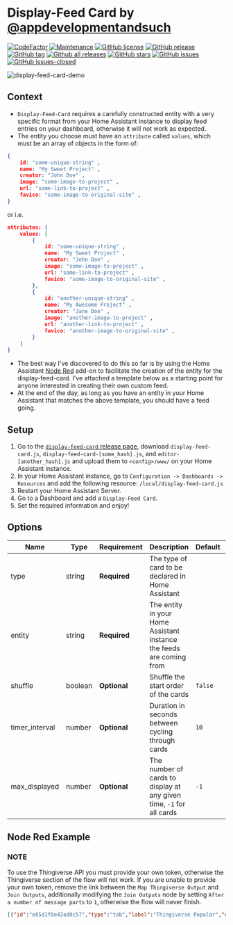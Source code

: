 # Display-Feed Card by [@appdevelopmentandsuch](https://www.github.com/appdevelopmentandsuch)

[![CodeFactor](https://www.codefactor.io/repository/github/appdevelopmentandsuch/display-feed-card/badge)](https://www.codefactor.io/repository/github/appdevelopmentandsuch/display-feed-card)
[![Maintenance](https://img.shields.io/badge/Maintained%3F-yes-green.svg)](https://github.com/appdevelopmentandsuch/display-feed-card/graphs/commit-activity)
[![GitHub license](https://img.shields.io/github/license/appdevelopmentandsuch/display-feed-card.svg)](https://github.com/appdevelopmentandsuch/display-feed-card/blob/main/LICENSE)
[![GitHub release](https://img.shields.io/github/release/appdevelopmentandsuch/display-feed-card.svg)](https://github.com/appdevelopmentandsuch/display-feed-card/releases/)
[![GitHub tag](https://img.shields.io/github/tag/appdevelopmentandsuch/display-feed-card.svg)](https://github.com/appdevelopmentandsuch/display-feed-card/tags/)
[![Github all releases](https://img.shields.io/github/downloads/appdevelopmentandsuch/display-feed-card/total.svg)](https://github.com/appdevelopmentandsuch/display-feed-card/releases/)
[![GitHub stars](https://img.shields.io/github/stars/appdevelopmentandsuch/display-feed-card.svg?style=social&label=Star&maxAge=2592000)](https://github.com/appdevelopmentandsuch/display-feed-card/stargazers/)
[![GitHub issues](https://img.shields.io/github/issues/appdevelopmentandsuch/display-feed-card.svg)](https://github.com/appdevelopmentandsuch/display-feed-card/issues/)
[![GitHub issues-closed](https://img.shields.io/github/issues-closed/appdevelopmentandsuch/display-feed-card.svg)](https://github.com/appdevelopmentandsuch/display-feed-card/issues?q=is%3Aissue+is%3Aclosed)

![display-feed-card-demo](https://user-images.githubusercontent.com/73759882/167272332-9cd20de2-3253-4afa-a480-e9bc2147f5c8.gif)

## Context

- `Display-Feed-Card` requires a carefully constructed entity with a very specific format from your Home Assistant instance to display feed entries on your dashboard, otherwise it will not work as expected.
- The entity you choose must have an `attribute` called `values`, which must be an array of objects in the form of:

```JSON
{
    id: "some-unique-string" ,
    name: "My Sweet Project" ,
    creator: "John Doe" ,
    image: "some-image-to-project" ,
    url: "some-link-to-project" ,
    favico: "some-image-to-original-site" ,
}
```

or i.e.

```JSON
attributes: {
    values: [
        {
            id: "some-unique-string" ,
            name: "My Sweet Project" ,
            creator: "John Doe" ,
            image: "some-image-to-project" ,
            url: "some-link-to-project" ,
            favico: "some-image-to-original-site" ,
        },
        {
            id: "another-unique-string" ,
            name: "My Awesome Project" ,
            creator: "Jane Doe" ,
            image: "another-image-to-project" ,
            url: "another-link-to-project" ,
            favico: "another-image-to-original-site" ,
        }
    ]
}
```

- The best way I've discovered to do this so far is by using the Home Assistant [Node Red](https://github.com/hassio-addons/addon-node-red) add-on to facilitate the creation of the entity for the display-feed-card. I've attached a template below as a starting point for anyone interested in creating their own custom feed.
- At the end of the day, as long as you have an entity in your Home Assistant that matches the above template, you should have a feed going.

## Setup

1. Go to the [`display-feed-card` release page](https://github.com/appdevelopmentandsuch/display-feed-card/releases), download `display-feed-card.js`, `display-feed-card-[some_hash].js`, and `editor-[another_hash].js` and upload them to `<config>/www/` on your Home Assistant instance.
2. In your Home Assistant instance, go to `Configuration -> Dashboards -> Resources` and add the following resource: `/local/display-feed-card.js`
3. Restart your Home Assistant Server.
4. Go to a Dashboard and add a `Display-Feed Card`.
5. Set the required information and enjoy!

## Options

| Name           | Type    | Requirement  | Description                                                          | Default | Example                    |
| -------------- | ------- | ------------ | -------------------------------------------------------------------- | ------- | -------------------------- |
| type           | string  | **Required** | The type of card to be declared in Home Assistant                    |         | `custom:display-feed-card` |
| entity         | string  | **Required** | The entity in your Home Assistant instance the feeds are coming from |         | `sensor.display_feed`      |
| shuffle        | boolean | **Optional** | Shuffle the start order of the cards                                 | `false` |                            |
| timer_interval | number  | **Optional** | Duration in seconds between cycling through cards                    | `10`    | `5`                        |
| max_displayed  | number  | **Optional** | The number of cards to display at any given time, `-1` for all cards | `-1`    | `5`                        |

## Node Red Example

### NOTE

To use the Thingiverse API you must provide your own token, otherwise the Thingiverse section of the flow will not work. If you are unable to provide your own token, remove the link between the `Map Thingiverse Output` and `Join Outputs`, additionally modifying the `Join Outputs` node by setting `After a number of message parts` to `1`, otherwise the flow will never finish.

```JSON
[{"id":"e05d1f8e42ad0c57","type":"tab","label":"Thingiverse Popular","disabled":false,"info":"","env":[]},{"id":"51999f2dee7f5872","type":"http request","z":"e05d1f8e42ad0c57","name":"Thingiverse Popular","method":"GET","ret":"obj","paytoqs":"ignore","url":"https://api.thingiverse.com/search?sort=popular&access_token=[insert-your-token-here]","tls":"","persist":false,"proxy":"","authType":"","senderr":false,"x":380,"y":540,"wires":[["01986f5b79afc3ca"]]},{"id":"0c1ae426334daab2","type":"inject","z":"e05d1f8e42ad0c57","name":"","props":[{"p":"payload"},{"p":"topic","vt":"str"}],"repeat":"","crontab":"","once":true,"onceDelay":0.1,"topic":"","payload":"","payloadType":"date","x":170,"y":440,"wires":[["51999f2dee7f5872","a5b3e479350fb75e"]]},{"id":"01986f5b79afc3ca","type":"function","z":"e05d1f8e42ad0c57","name":"Map Thingiverse Output","func":"const output = { \n    payload: msg.payload.hits.map(\n        hit => ({\n            id: hit.id,\n            name: hit.name,\n            creator: hit.creator.name,\n            image: hit.thumbnail,\n            url: hit.public_url,\n            favico: \"https://thingiverse.com/favicon.ico\"\n        })\n    )\n};\n\nreturn output;","outputs":1,"noerr":0,"initialize":"","finalize":"","libs":[],"x":810,"y":540,"wires":[["375cd9ce7f7cdf85"]]},{"id":"f6aef638ed364f11","type":"xml","z":"e05d1f8e42ad0c57","name":"Format Adafruit Feed","property":"payload","attr":"","chr":"","x":600,"y":220,"wires":[["272113f58edd5d24"]]},{"id":"a5b3e479350fb75e","type":"http request","z":"e05d1f8e42ad0c57","name":"Adafruit Learn","method":"GET","ret":"txt","paytoqs":"ignore","url":"https://learn.adafruit.com/feed","tls":"","persist":false,"proxy":"","authType":"","senderr":false,"x":340,"y":220,"wires":[["f6aef638ed364f11"]]},{"id":"1fe8d8a9555ca7f4","type":"ha-api","z":"e05d1f8e42ad0c57","name":"Create / Update Entity","server":"c7582449.270ae8","version":1,"debugenabled":false,"protocol":"http","method":"post","path":"/api/states/sensor.display_feed","data":"{ \"state\": \"OK\", \"attributes\": { \"values\": payload }}","dataType":"jsonata","responseType":"json","outputProperties":[{"property":"payload","propertyType":"msg","value":"","valueType":"results"}],"x":1500,"y":400,"wires":[[]]},{"id":"272113f58edd5d24","type":"function","z":"e05d1f8e42ad0c57","name":"Map Adafruit Output","func":"const getImgSrc = (content) => {\n    const src = content.split(\"img src='\")[1]\n    return src.substring(0, src.indexOf(\"'\"))\n}\n\nconst output = {\n    payload: msg.payload.feed.entry.map(\n        entry => ({\n            id: entry.id[0],\n            name: entry.title[0],\n            creator: entry.author[0].name[0],\n            image: getImgSrc(entry.content[0]._),\n            url: entry.url[0],\n            favico: \"https://adafruit.com/favicon.ico\"\n        }))\n}\nreturn output;","outputs":1,"noerr":0,"initialize":"","finalize":"","libs":[],"x":880,"y":220,"wires":[["375cd9ce7f7cdf85"]]},{"id":"375cd9ce7f7cdf85","type":"join","z":"e05d1f8e42ad0c57","name":"Join Outputs","mode":"custom","build":"array","property":"payload","propertyType":"msg","key":"topic","joiner":"\\n","joinerType":"str","accumulate":false,"timeout":"","count":"2","reduceRight":false,"reduceExp":"","reduceInit":"","reduceInitType":"num","reduceFixup":"","x":1090,"y":400,"wires":[["3b7342e9c56408a7"]]},{"id":"3b7342e9c56408a7","type":"function","z":"e05d1f8e42ad0c57","name":"Flatten Outputs","func":"const output = { payload: msg.payload.flat()}\nreturn output;","outputs":1,"noerr":0,"initialize":"","finalize":"","libs":[],"x":1280,"y":400,"wires":[["1fe8d8a9555ca7f4"]]},{"id":"c7582449.270ae8","type":"server","name":"Home Assistant","version":2,"addon":true,"rejectUnauthorizedCerts":true,"ha_boolean":"y|yes|true|on|home|open","connectionDelay":false,"cacheJson":true,"heartbeat":false,"heartbeatInterval":"30"}]
```
